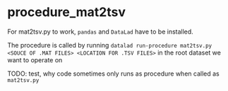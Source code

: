 # procedure_mat2tsv

For mat2tsv.py to work, ```pandas``` and ```DataLad``` have to be installed.

The procedure is called by running ```datalad run-procedure mat2tsv.py <SOUCE OF .MAT FILES> <LOCATION FOR .TSV FILES>``` in the root dataset we want to operate on

TODO: test, why code sometimes only runs as procedure when called as ```mat2tsv.py```
